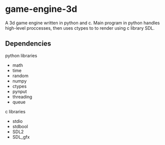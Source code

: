 # game-engine-3d

A 3d game engine written in python and c. Main program in python handles high-level proccesses, then uses ctypes to to render using c library SDL.

## Dependencies

python libraries
- math
- time
- random
- numpy
- ctypes
- pynput
- threading
- queue

c libraries
- stdio
- stdbool
- SDL2
- SDL_gfx
